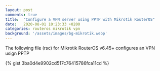 ```yaml
---
layout: post
comments: true
title:  "Configure a VPN server using PPTP with Mikrotik RouterOS"
date:   2020-08-01 10:23:33 +0200
categories: routeros mikrotik vpn
background: '/assets/images/bg-mikrotik.webp'
---
```


The following file (rsc) for Mikrotik RouterOS v6.45+ configures an VPN usign PPTP

{% gist 3ba0d4e9902cd517c76415786fca11cd %}
